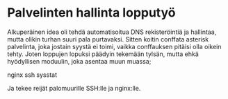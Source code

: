 # Palvelinten hallinta lopputyö

Alkuperäinen idea oli tehdä automatisoitua DNS rekisteröintiä ja hallintaa, mutta olikin turhan suuri pala purtavaksi.
Sitten koitin conffata asterisk palvelinta, joka jostain syystä ei toimi, vaikka conffauksen pitäisi olla oikein tehty.
Joten loppujen lopuksi päädyin tekemään tylsän, mutta ehkä hyödyllisen moduulin, joka asentaa muun muassa;

nginx
ssh
sysstat

Ja tekee reijät palomuurille SSH:lle ja nginx:lle.
